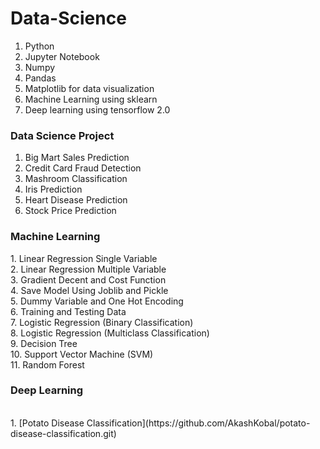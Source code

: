 # Data-Science 
1) Python
2) Jupyter Notebook
3) Numpy
4) Pandas
5) Matplotlib for data visualization 
6)  Machine Learning using sklearn
7) Deep learning using tensorflow 2.0 
 
<h3>Data Science Project</h3>
  
1. Big Mart Sales Prediction<br> 
2. Credit Card Fraud Detection<br>  
3. Mashroom Classification<br> 
4. Iris Prediction<br>
5. Heart Disease Prediction<br> 
6. Stock Price Prediction<br>

<h3> Machine Learning</h3>
1. Linear Regression Single Variable<br>
2. Linear Regression Multiple Variable<br>
3. Gradient Decent and Cost Function<br>
4. Save Model Using Joblib and Pickle<br>
5. Dummy Variable and One Hot Encoding<br>
6. Training and Testing Data<br>
7. Logistic Regression (Binary Classification)<br>
8. Logistic Regression (Multiclass Classification)<br>
9. Decision Tree<br>
10. Support Vector Machine (SVM)<br>
11. Random Forest<br>

<h3> Deep Learning</h3><br>
1. [Potato Disease Classification](https://github.com/AkashKobal/potato-disease-classification.git)
